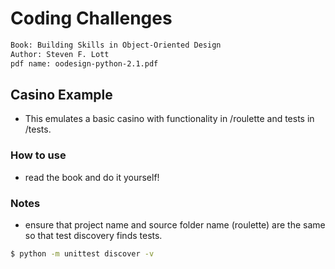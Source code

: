 # Coding Challenges
```bash
Book: Building Skills in Object-Oriented Design
Author: Steven F. Lott
pdf name: oodesign-python-2.1.pdf
```

## Casino Example
- This emulates a basic casino with functionality in /roulette and tests in /tests.

### How to use
- read the book and do it yourself!

### Notes
- ensure that project name and source folder name (roulette) are the same so that test discovery finds tests.

```bash
$ python -m unittest discover -v
```
